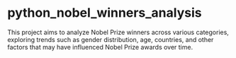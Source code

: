 # python_nobel_winners_analysis
This project aims to analyze Nobel Prize winners across various categories, exploring trends such as gender distribution, age, countries, and other factors that may have influenced Nobel Prize awards over time.

